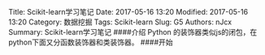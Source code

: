Title: Scikit-learn学习笔记
Date: 2017-05-16 13:20
Modified: 2017-05-16 13:20
Category: 数据挖掘
Tags: Scikit-learn
Slug: G5
Authors: nJcx
Summary: Scikit-learn学习笔记
####介绍
Python 的装饰器类似js的闭包，在python下面又分函数装饰器和类装饰器。
####开始
